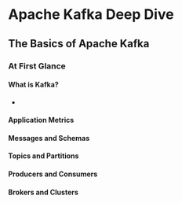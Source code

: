 # Apache Kafka Deep Dive
## The Basics of Apache Kafka
### At First Glance
#### What is Kafka?
 - 
#### Application Metrics
#### Messages and Schemas
#### Topics and Partitions
#### Producers and Consumers
#### Brokers and Clusters
